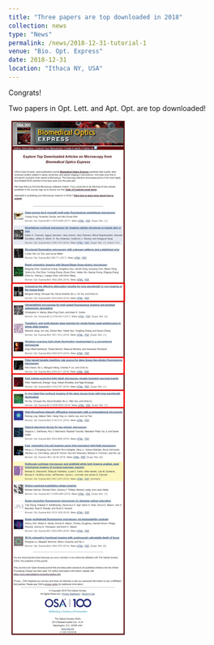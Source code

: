 ```yaml
---
title: "Three papers are top downloaded in 2018"
collection: news
type: "News"
permalink: /news/2018-12-31-tutorial-1
venue: "Bio. Opt. Express"
date: 2018-12-31
location: "Ithaca NY, USA"
---
```


Congrats!






Two papers in Opt. Lett. and Apt. Opt. are top downloaded!

<img src='/images/News-2018-1.jpg'>
